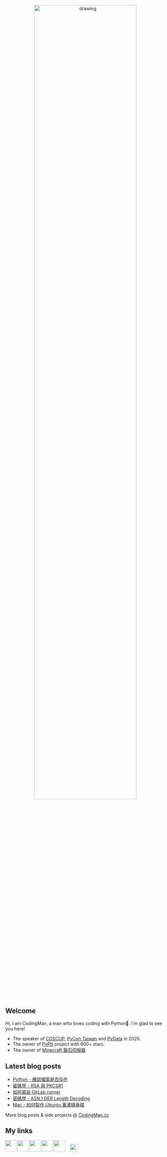 <p align="center">
<!-- <img src="https://i.imgur.com/OMrWe1l.gif" alt="drawing" width="360"/> -->
<img src="https://imgur.com/HZU5mST.png" alt="drawing" width="80%"/>

</p>

## Welcome
Hi, I am CodingMan, a man who loves coding with Python🐍. I'm glad to see you here!
* The speaker of [COSCUP](https://coscup.org/2020/zh-TW/agenda/CFNNFA), [PyCon Taiwan](https://tw.pycon.org/2020/zh-hant/conference/talk/1124347947245371715/) and [PyData](https://pydata.org/taipei2020/program/talk-2/) in 2020.
* The owner of [PyPtt](https://pyptt.cc) project with 600+ stars.
* The owner of [Minecraft 磐石伺服器](https://rock-mc.com/)

## Latest blog posts
<!-- BLOG-POST-LIST:START -->
- [Python - 確認檔案是否存在](https://codingman.cc/python-check-if-file-exists)
- [密碼學 - RSA 與 PKCS#1](https://codingman.cc/cryptography-rsa-and-pkcs1)
- [如何架設 GitLab runner](https://codingman.cc/how-to-setup-gitlab-runner)
- [密碼學 - ASN.1 DER Length Decoding](https://codingman.cc/asn1-der-length-decoding)
- [Mac - 如何製作 Ubuntu 重灌隨身碟](https://codingman.cc/how-to-create-ubuntu-bootable-usb-on-mac)
<!-- BLOG-POST-LIST:END -->

More blog posts & side projects @ [CodingMan.cc](https://codingman.cc)  

## My links

<a href="https://codingman.cc"><img align="left" width="35px" src="https://i.imgur.com/kQaxXqy.jpg"></a>
<a href="https://twitter.com/PttCodingMan"><img align="left" width="35px" src="https://cdn.jsdelivr.net/npm/simple-icons@6.6.0/icons/twitter.svg"></a>
<a href="mailto:pttcodingman@gmail.com"><img align="left" width="35px" src="https://cdn.jsdelivr.net/npm/simple-icons@6.6.0/icons/gmail.svg"></a>
<a href="https://t.me/PttCodingMan"><img align="left" width="35px" src="https://cdn.jsdelivr.net/npm/simple-icons@6.6.0/icons/telegram.svg"></a>
<a href="https://github.com/pttCodingMan.gpg"><img width="25px" style="display:inline; margin:12px" src="https://codingman.cc/images/gpg.png"></a>
<a href="https://online-go.com/user/view/743363"><img align="left" width="37px" src="https://imgur.com/YgItTPw.png"></a>

